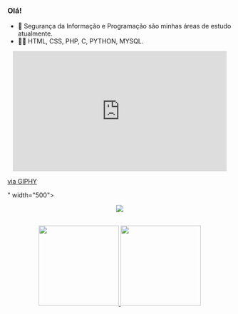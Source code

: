 ### Olá! ###
  
- 🔭 Segurança da Informação e Programação são minhas áreas de estudo atualmente.
- 👩‍💻 HTML, CSS, PHP, C, PYTHON, MYSQL.



<p align = "center">
  <iframe src="https://giphy.com/embed/xonOzxf2M8hNu" width="480" height="270" frameBorder="0" class="giphy-embed" allowFullScreen></iframe>
<p>
  <a href="https://giphy.com/gifs/xonOzxf2M8hNu">via GIPHY</a>
</p>" width="500">
</p>
  

<div align = "center"> 
  <a href="https://www.linkedin.com/in/thainá-goes-3049371b8/" target="_blank"><img src="https://img.shields.io/badge/-LinkedIn-%230077B5?style=for-the-badge&logo=linkedin&logoColor=white" target="_blank"></a> 
</div>

 ##

<div align="center">
  <a href="https://github.com/thainasampaio">
  <img height="180em" src="https://github-readme-stats.vercel.app/api?username=thainasampaio&show_icons=true&theme=midnight-purple&include_all_commits=true&count_private=true"/>
  <img height="180em" src="https://github-readme-stats.vercel.app/api/top-langs/?username=thainasampaio&layout=compact&langs_count=7&theme=midnight-purple"/>
</div>
 
  
  
  
 

